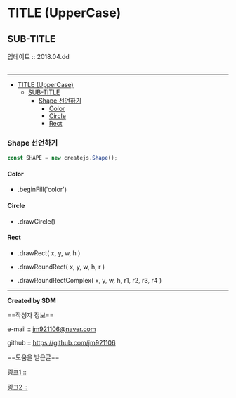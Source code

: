 

# TITLE (UpperCase)
## SUB-TITLE
<div class="pull-right">  업데이트 :: 2018.04.dd </div><br>

---

<!-- @import "[TOC]" {cmd="toc" depthFrom=1 depthTo=6 orderedList=false} -->
<!-- code_chunk_output -->

* [TITLE (UpperCase)](#title-uppercase)
	* [SUB-TITLE](#sub-title)
		* [Shape 선언하기](#shape-선언하기)
			* [Color](#color)
			* [Circle](#circle)
			* [Rect](#rect)

<!-- /code_chunk_output -->

### Shape 선언하기

```js
const SHAPE = new createjs.Shape();
```

#### Color

- .beginFill('color')

#### Circle

- .drawCircle()

#### Rect

- .drawRect( x, y, w, h )

- .drawRoundRect( x, y, w, h, r )

- .drawRoundRectComplex( x, y, w, h, r1, r2, r3, r4 )

---

**Created by SDM**

==작성자 정보==

e-mail :: jm921106@naver.com

github :: https://github.com/jm921106

==도움을 받은글==

[링크1 :: ]()

[링크2 :: ]()
